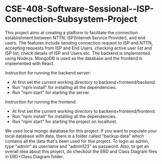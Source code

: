 # CSE-408-Software-Sessional--ISP-Connection-Subsystem-Project

This project aims at creating a platform to facilitate the connection establishment between NTTN, ISP(Internet Service Provider), and end users. The features include sending connection request to ISP and NTTN, accepting
requests from ISP and End Users, checking active user list and ISP list, check details of ISP and Users etc. The backend is implemented using Node.js. MongoDB is used as the database
and the frontend is implemented with React.


Instruction for running the backend server: 
- At first set the current working directory to backend+frontend/backend.
- Run "npm install" for installing all the dependencies.
- Run "npm start" for starting the server.


Instruction for running the frontend: 
- At first set the current working directory to backend+frontend/frontend.
- Run "npm install" for installing all the dependencies.
- Run "npm start" for starting the project on localhost.

We used local mongo database for  this project. If you want to populate your local database with data, there is a folder called "backup data" which contains all the data that's been used for this project. To login as admin, type "admin" as username and "admin123" as password. Also, to get an overall idea about this project, do checkout the ERD and Class Diagram files in ERD+Class Diagram folder.
